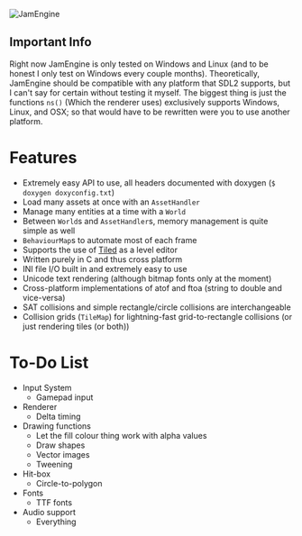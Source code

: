 ![JamEngine](https://i.imgur.com/eF0nArB.png)

Important Info
--------------
Right now JamEngine is only tested on Windows and Linux (and to be
honest I only test on Windows every couple months). Theoretically, JamEngine
should be compatible with any platform that SDL2 supports, but I can't
say for certain without testing it myself. The biggest thing is just
the functions `ns()` (Which the renderer uses) exclusively supports Windows,
Linux, and OSX; so that would have to be rewritten were you to use another
platform.

Features
========
 - Extremely easy API to use, all headers documented with doxygen (`$ doxygen doxyconfig.txt`)
 - Load many assets at once with an `AssetHandler`
 - Manage many entities at a time with a `World`
 - Between `World`s and `AssetHandler`s, memory management is quite simple as well
 - `BehaviourMap`s to automate most of each frame
 - Supports the use of [Tiled](https://www.mapeditor.org/) as a level editor
 - Written purely in C and thus cross platform
 - INI file I/O built in and extremely easy to use
 - Unicode text rendering (although bitmap fonts only at the moment)
 - Cross-platform implementations of atof and ftoa (string to double and vice-versa)
 - SAT collisions and simple rectangle/circle collisions are interchangeable
 - Collision grids (`TileMap`) for lightning-fast grid-to-rectangle collisions (or just rendering tiles (or both))

To-Do List
==========
 - Input System
    + Gamepad input
 - Renderer
    + Delta timing
 - Drawing functions
    + Let the fill colour thing work with alpha values
    + Draw shapes
    + Vector images
    + Tweening
 - Hit-box
    + Circle-to-polygon
 - Fonts
    + TTF fonts
 - Audio support
    + Everything